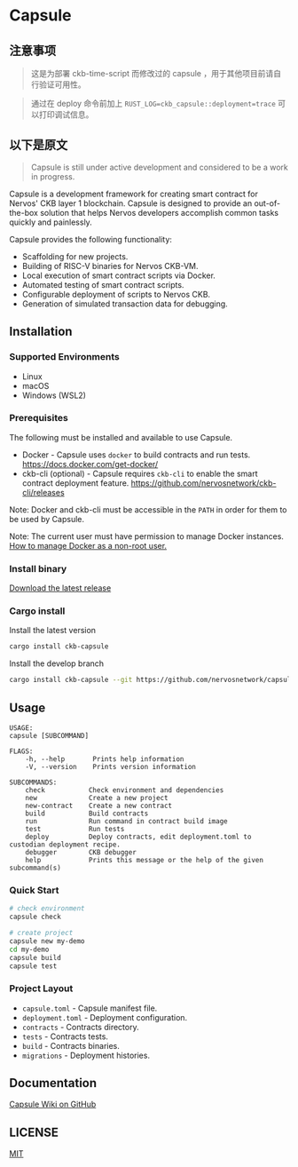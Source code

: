# Capsule

## 注意事项

> 这是为部署 ckb-time-script 而修改过的 capsule ，用于其他项目前请自行验证可用性。

> 通过在 deploy 命令前加上 `RUST_LOG=ckb_capsule::deployment=trace` 可以打印调试信息。

## 以下是原文

> Capsule is still under active development and considered to be a work in progress.

Capsule is a development framework for creating smart contract for Nervos' CKB layer 1 blockchain. Capsule is designed to provide an out-of-the-box solution that helps Nervos developers accomplish common tasks quickly and painlessly.

Capsule provides the following functionality:
- Scaffolding for new projects.
- Building of RISC-V binaries for Nervos CKB-VM.
- Local execution of smart contract scripts via Docker.
- Automated testing of smart contract scripts.
- Configurable deployment of scripts to Nervos CKB.
- Generation of simulated transaction data for debugging.

## Installation

### Supported Environments

- Linux
- macOS
- Windows (WSL2)

### Prerequisites

The following must be installed and available to use Capsule.

- Docker - Capsule uses `docker` to build contracts and run tests. https://docs.docker.com/get-docker/
- ckb-cli (optional) - Capsule requires `ckb-cli` to enable the smart contract deployment feature. https://github.com/nervosnetwork/ckb-cli/releases

Note: Docker and ckb-cli must be accessible in the `PATH` in order for them to be used by Capsule.

Note: The current user must have permission to manage Docker instances. [How to manage Docker as a non-root user.](https://docs.docker.com/engine/install/linux-postinstall/)

### Install binary

[Download the latest release](https://github.com/nervosnetwork/capsule/releases/latest)

### Cargo install

Install the latest version

``` sh
cargo install ckb-capsule
```

Install the develop branch

``` sh
cargo install ckb-capsule --git https://github.com/nervosnetwork/capsule.git --branch develop
```

## Usage

```
USAGE:
capsule [SUBCOMMAND]

FLAGS:
    -h, --help       Prints help information
    -V, --version    Prints version information

SUBCOMMANDS:
    check           Check environment and dependencies
    new             Create a new project
    new-contract    Create a new contract
    build           Build contracts
    run             Run command in contract build image
    test            Run tests
    deploy          Deploy contracts, edit deployment.toml to custodian deployment recipe.
    debugger        CKB debugger
    help            Prints this message or the help of the given subcommand(s)
```

### Quick Start

``` sh
# check environment
capsule check

# create project
capsule new my-demo
cd my-demo
capsule build
capsule test
```

### Project Layout

* `capsule.toml`    - Capsule manifest file.
* `deployment.toml` - Deployment configuration.
* `contracts`       - Contracts directory.
* `tests`           - Contracts tests.
* `build`           - Contracts binaries.
* `migrations`      - Deployment histories.

## Documentation

[Capsule Wiki on GitHub](https://github.com/nervosnetwork/capsule/wiki)

## LICENSE

[MIT](https://github.com/nervosnetwork/capsule/blob/master/LICENSE)

